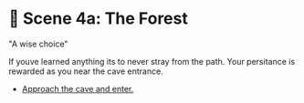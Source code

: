 # 🌳 Scene 4a: The Forest

"A wise choice"

If youve learned anything its to never stray from the path. Your persitance is rewarded as you near the cave entrance.

-   [Approach the cave and enter.](.S-scene6)
